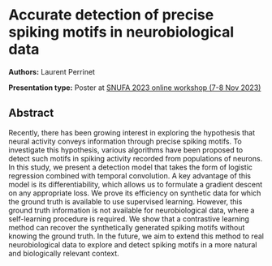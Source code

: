 # Accurate detection of precise spiking motifs in neurobiological data

**Authors:** Laurent Perrinet

**Presentation type:** Poster at [SNUFA 2023 online workshop (7-8 Nov 2023)](https://snufa.net/2023)

## Abstract

Recently, there has been growing interest in exploring the hypothesis that neural activity conveys information through precise spiking motifs. To investigate this hypothesis, various algorithms have been proposed to detect such motifs in spiking activity recorded from populations of neurons. In this study, we present a detection model that takes the form of logistic regression combined with temporal convolution. A key advantage of this model is its differentiability, which allows us to formulate a gradient descent on any appropriate loss. We prove its efficiency on synthetic data for which the ground truth is available to use supervised learning. However, this ground truth information is not available for neurobiological data, where a self-learning procedure is required. We show that a contrastive learning method can recover the synthetically generated spiking motifs without knowing the ground truth. In the future, we aim to extend this method to real neurobiological data to explore and detect spiking motifs in a more natural and biologically relevant context.
